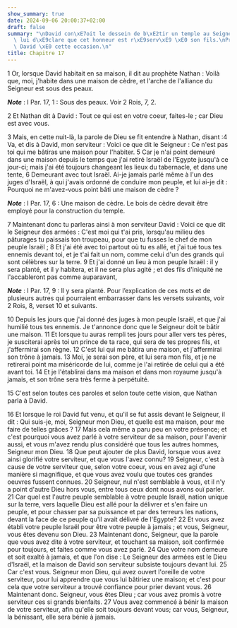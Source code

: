 ```yaml
---
show_summary: true
date: 2024-09-06 20:00:37+02:00
draft: false
summary: "\nDavid con\xE7oit le dessein de b\xE2tir un temple au Seigneur.\nNathan\
  \ lui d\xE9clare que cet honneur est r\xE9serv\xE9 \xE0 son fils.\nPri\xE8re de\
  \ David \xE0 cette occasion.\n"
title: Chapitre 17
---
```





1 Or, lorsque David habitait en sa maison, il dit au prophète Nathan : Voilà que, moi, j'habite dans une maison de cèdre, et l'arche de l'alliance du Seigneur est sous des peaux.

***Note*** :  I Par. 17, 1 : Sous des peaux. Voir 2 Rois, 7, 2.

2 Et Nathan dit à David : Tout ce qui est en votre coeur, faites-le ; car Dieu est avec vous.


3 Mais, en cette nuit-là, la parole de Dieu se fit entendre à Nathan, disant :4 Va, et dis à David, mon serviteur : Voici ce que dit le Seigneur : Ce n'est pas toi qui me bâtiras une maison pour l'habiter. 5 Car je n'ai point demeuré dans une maison depuis le temps que j'ai retiré Israël de l'Egypte jusqu'à ce jour-ci; mais j'ai été toujours changeant les lieux du tabernacle, et dans une tente, 6 Demeurant avec tout Israël. Ai-je jamais parlé même à l'un des juges d'Israël, à qui j'avais ordonné de conduire mon peuple, et lui ai-je dit : Pourquoi ne m'avez-vous point bâti une maison de cèdre ?

***Note*** :  I Par. 17, 6 : Une maison de cèdre. Le bois de cèdre devait être employé pour la construction du temple.

7 Maintenant donc tu parleras ainsi à mon serviteur David : Voici ce que dit le Seigneur des armées : C'est moi qui t'ai pris, lorsqu'au milieu des pâturages tu paissais ton troupeau, pour que tu fusses le chef de mon peuple Israël ; 8 Et j'ai été avec toi partout où tu es allé, et j'ai tué tous tes ennemis devant toi, et je t'ai fait un nom, comme celui d'un des grands qui sont célèbres sur la terre. 9 Et j'ai donné un lieu à mon peuple Israël : il y sera planté, et il y habitera, et il ne sera plus agité ; et des fils d'iniquité ne l'accableront pas comme auparavant,

***Note*** :  I Par. 17, 9 : Il y sera planté. Pour l’explication de ces mots et de plusieurs autres qui pourraient embarrasser dans les versets suivants, voir 2 Rois, 8, verset 10 et suivants.

10 Depuis les jours que j'ai donné des juges à mon peuple Israël, et que j'ai humilié tous tes ennemis. Je t'annonce donc que le Seigneur doit te bâtir une maison. 11 Et lorsque tu auras rempli tes jours pour aller vers tes pères, je susciterai après toi un prince de ta race, qui sera de tes propres fils, et j'affermirai son règne. 12 C'est lui qui me bâtira une maison, et j'affermirai son trône à jamais. 13 Moi, je serai son père, et lui sera mon fils, et je ne retirerai point ma miséricorde de lui, comme je l'ai retirée de celui qui a été avant toi. 14 Et je l'établirai dans ma maison et dans mon royaume jusqu'à jamais, et son trône sera très ferme à perpétuité.


15 C'est selon toutes ces paroles et selon toute cette vision, que Nathan parla à David.


16 Et lorsque le roi David fut venu, et qu'il se fut assis devant le Seigneur, il dit : Qui suis-je, moi, Seigneur mon Dieu, et quelle est ma maison, pour me faire de telles grâces ? 17 Mais cela même a paru peu en votre présence; et c'est pourquoi vous avez parlé à votre serviteur de sa maison, pour l'avenir aussi, et vous m'avez rendu plus considéré que tous les autres hommes, Seigneur mon Dieu. 18 Que peut ajouter de plus David, lorsque vous avez ainsi glorifié votre serviteur, et que vous l'avez connu? 19 Seigneur, c'est à cause de votre serviteur que, selon votre coeur, vous en avez agi d'une manière si magnifique, et que vous avez voulu que toutes ces grandes oeuvres fussent connues. 20 Seigneur, nul n'est semblable à vous, et il n'y a point d'autre Dieu hors vous, entre tous ceux dont nous avons ouï parler. 21 Car quel est l'autre peuple semblable à votre peuple Israël, nation unique sur la terre, vers laquelle Dieu est allé pour la délivrer et s'en faire un peuple, et pour chasser par sa puissance et par
des terreurs les nations, devant la face de ce peuple qu'il avait délivré de l'Egypte? 22 Et vous avez établi votre peuple Israël pour être votre peuple à jamais ; et vous, Seigneur, vous êtes devenu son Dieu. 23 Maintenant donc, Seigneur, que la parole que vous avez dite à votre serviteur, et touchant sa maison, soit confirmée pour toujours, et faites comme vous avez parlé. 24 Que votre nom demeure et soit exalté à jamais, et que l'on dise : Le Seigneur des armées est le Dieu d'Israël, et la maison de David son serviteur subsiste toujours devant lui. 25 Car c'est vous. Seigneur mon Dieu, qui avez ouvert l'oreille de votre serviteur, pour lui apprendre que vous lui bâtiriez une maison; et c'est pour cela que votre serviteur a trouvé confiance pour prier devant vous. 26 Maintenant donc. Seigneur, vous êtes Dieu ; car vous avez promis à votre serviteur ces si grands bienfaits. 27 Vous avez commencé à bénir la maison de votre serviteur, afin qu'elle soit toujours devant vous; car vous, Seigneur, la bénissant, elle
sera bénie à jamais.

